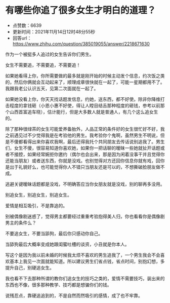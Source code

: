 # 有哪些你追了很多女生才明白的道理？
- 点赞数：6639
- 更新时间：2021年11月14日12时48分55秒
- 回答url：https://www.zhihu.com/question/385019055/answer/2218671630
<body>
 <p data-pid="oPHcDdih">作为一个被挺多人追过的女生告诉你们男生。</p>
 <p data-pid="XKPkM2b_">女生不需要追，不需要追，不需要追！</p>
 <p data-pid="Q1kMZsmY">如果她看得上你，你所需要做的最多就是刚开始的时候主动发个信息，约次饭之类的，然后你俩就会互动起来了，顺理成章很快就在一起了，可能一星期都用不了。我跟我老公认识五天，见第二次面就在一起了。</p>
 <p data-pid="35zIykrX">如果她没看上你，你天天找话题发信息，约她，送东西，都不好使。除非你降维打击程度的拿钱砸（小恩小惠不好使，得让人瞠目结舌那种程度的砸钱，参考以前那个山西首富追车晓），估计能行，但是大多数人就是普通人，有几个这么追女生的。</p>
 <p data-pid="BkBfAVdB">除了那种很绿茶的女生可能爱养备胎外，人品正常的条件好的女生很忙好不好，我之前遇见过不少觉得我是在考验他的男生。我考验你个鬼啊，虽然男生不明说，但是不傻都看得出来你喜欢我啊，最后还得我托个共同朋友去传话说别追我了。男生们，女生不傻，很容易知道你喜欢她，如果你一把话聊的暧昧一些她就扯开话题或者不接腔，如果经常婉拒你邀约（偶尔也会出来，那是因为闲着没事干并且觉得你还能当朋友）或者送东西，你就是没戏。也别觉得对方还回你信息你就有戏，回你是出于礼貌好么，也可能觉得你人不错只当朋友还是可以的，不想撕破脸朋友做不成。</p>
 <p data-pid="vcIZ8voW">逃避关键暧昧话题都是没戏，不明确答应当你女朋友就是没戏，别的聊再多没用。</p>
 <p data-pid="LPuJ8lSY">别追女生，别追女生，别追女生。</p>
 <p data-pid="s9OvHee3">爱情是相互吸引，不是靠追的。</p>
 <p data-pid="KTGmzImC">别被偶像剧迷惑了，觉得男主都要经过重重考验抱得美人归，你也看看你是偶像剧男主的条件么？</p>
 <p data-pid="B9RZyZgp">不要追女生，不要当舔狗，最后你只感动你自己。</p>
 <p data-pid="Qg1Ag1DQ">当舔狗最后大概率变成她跟闺蜜吐槽的谈资，小丑就是你本人。</p>
 <p data-pid="4dquyRHY">写这个是因为我以前未婚的时候我太烦不喜欢的男生追我了，一个男生我会不会喜欢基本上我见一次面就能知道。所以建议男生们省点钱，省点时间，别抱幻想，多提升自己，别硬追女生。</p>
 <p data-pid="7yvDe70s">我也看不下去那种所谓的教你们追女生的技巧之类的，爱情不需要技巧，装出来的东西也不像，很多那种教学、技巧都是想骗你们的钱。</p>
 <p data-pid="n_Br2sSK">说残忍点，靠硬追追到的，不是自然而然吸引的感情，成了也不牢靠。</p>
</body>